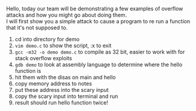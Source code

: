 
Hello, today our team will be demonstrating a few examples of overflow attacks and how you might go about doing them.  
  I will first show you a simple attack to cause a program to re run a function that it's not supposed to.  

1. cd into directory for demo
2. `vim demo.c` to show the script, :x to exit
3. `gcc -m32 -o demo demo.c` to compile as 32  bit, easier to work with for stack overflow exploits
4. `gdb demo` to look at assembly language to determine where the hello function is
5. hit them with the disas on main and hello
6. copy memory address to notes
7. put these address into the scary input
8. copy the scary input into terminal and run
9. result should run hello function twice!
